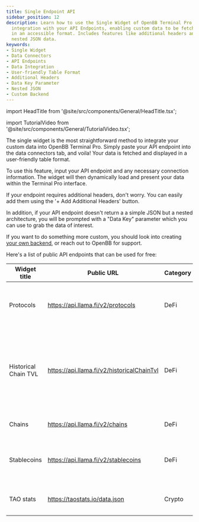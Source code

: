 ```yaml
---
title: Single Endpoint API
sidebar_position: 12
description: Learn how to use the Single Widget of OpenBB Terminal Pro for seamless
  integration with your API Endpoints, enabling custom data to be fetched and displayed
  in an accessible format. Includes features like additional headers and addressing
  nested JSON data.
keywords:
- Single Widget
- Data Connectors
- API Endpoints
- Data Integration
- User-friendly Table Format
- Additional Headers
- Data Key Parameter
- Nested JSON
- Custom Backend
---
```


import HeadTitle from '@site/src/components/General/HeadTitle.tsx';

<HeadTitle title="Single Endpoint API | OpenBB Terminal Pro Docs" />

import TutorialVideo from '@site/src/components/General/TutorialVideo.tsx';

<TutorialVideo
  youtubeLink="https://www.youtube.com/embed/gX63rYzqpL0?si=74No_7LgG2gYwnDg"
  videoLegend="Short introduction to adding a single widget"
/>

The single widget is the most straightforward method to integrate your custom data into OpenBB Terminal Pro. Simply paste your API endpoint into the data connectors tab, and voila! Your data is fetched and displayed in a user-friendly table format.

To use this feature, input your API endpoint and any necessary connection information. The widget will then dynamically load and present your data within the Terminal Pro interface.

If your endpoint requires additional headers, don't worry. You can easily add them using the '+ Add Additional Headers' button.

In addition, if your API endpoint doesn't return a a simple JSON but a nested architecture, you will be prompted with a "Data Key" parameter which you can use to grab the data of interest.

If you want to do something more custom, you should look into creating [your own backend](/pro/data-connectors/integrate-your-own-backend), or reach out to OpenBB for support.

Here's a list of public API endpoints that can be used for free:

| Widget title | Public URL | Category | Subcategory | Source | Description |
| -------- | ------- | -------- | ------- | -------- | ------- |
| Protocols | https://api.llama.fi/v2/protocols | DeFi | TVL | DefiLLama | List of all protocols on DefiLlama along with their TVL |
| Historical Chain TVL | https://api.llama.fi/v2/historicalChainTvl | DeFi | TVL | DefiLLama | Get historical TVL (excludes liquid staking and double counted tvl) on DeFi on all chains |
| Chains | https://api.llama.fi/v2/chains | DeFi | TVL | DefiLLama | Get current TVL of all chains |
| Stablecoins | https://api.llama.fi/v2/stablecoins | DeFi | coins | DefiLLama | List all stablecoins along with their circulating amounts |
| TAO stats | https://taostats.io/data.json | Crypto | | Tao | Latest $TAO token and subnet information |
